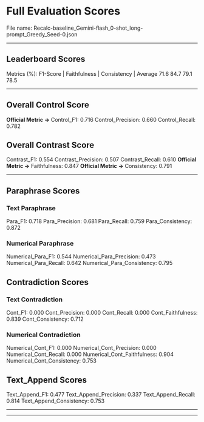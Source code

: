 # Full Evaluation Scores

File name: Recalc-baseline_Gemini-flash_0-shot_long-prompt_Greedy_Seed-0.json


---

## Leaderboard Scores

Metrics (%): F1-Score | Faithfulness | Consistency | Average
                71.6        84.7          79.1        78.5

---

## Overall Control Score

**Official Metric ->** Control_F1: 0.716
Control_Precision: 0.660
Control_Recall: 0.782

## Overall Contrast Score

Contrast_F1: 0.554
Contrast_Precision: 0.507
Contrast_Recall: 0.610
**Official Metric ->** Faithfulness: 0.847
**Official Metric ->** Consistency: 0.791

---


## Paraphrase Scores


### Text Paraphrase

Para_F1: 0.718
Para_Precision: 0.681
Para_Recall: 0.759
Para_Consistency: 0.872


### Numerical Paraphrase

Numerical_Para_F1: 0.544
Numerical_Para_Precision: 0.473
Numerical_Para_Recall: 0.642
Numerical_Para_Consistency: 0.795


## Contradiction Scores


### Text Contradiction

Cont_F1: 0.000
Cont_Precision: 0.000
Cont_Recall: 0.000
Cont_Faithfulness: 0.839
Cont_Consistency: 0.712


### Numerical Contradiction

Numerical_Cont_F1: 0.000
Numerical_Cont_Precision: 0.000
Numerical_Cont_Recall: 0.000
Numerical_Cont_Faithfulness: 0.904
Numerical_Cont_Consistency: 0.753


## Text_Append Scores

Text_Append_F1: 0.477
Text_Append_Precision: 0.337
Text_Append_Recall: 0.814
Text_Append_Consistency: 0.753

---


---

